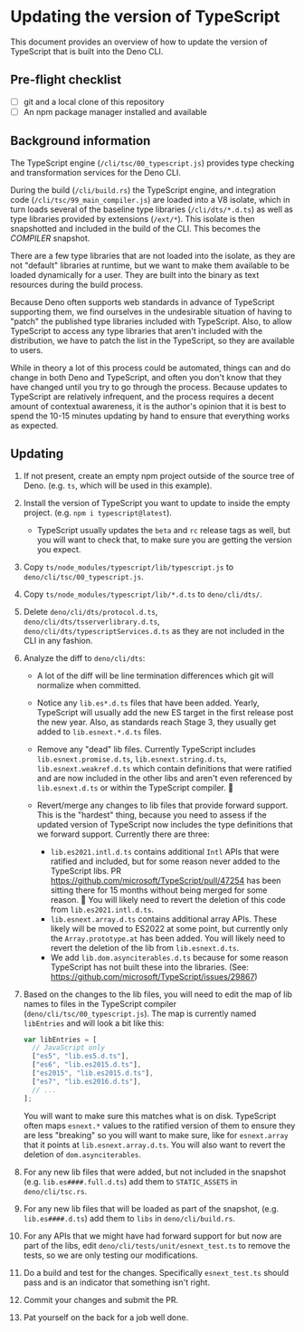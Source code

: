 # Updating the version of TypeScript

This document provides an overview of how to update the version of TypeScript
that is built into the Deno CLI.

## Pre-flight checklist

- [ ] git and a local clone of this repository
- [ ] An npm package manager installed and available

## Background information

The TypeScript engine (`/cli/tsc/00_typescript.js`) provides type checking and
transformation services for the Deno CLI.

During the build (`/cli/build.rs`) the TypeScript engine, and integration code
(`/cli/tsc/99_main_compiler.js`) are loaded into a V8 isolate, which in turn
loads several of the baseline type libraries (`/cli/dts/*.d.ts`) as well as type
libraries provided by extensions (`/ext/*`). This isolate is then snapshotted
and included in the build of the CLI. This becomes the _COMPILER_ snapshot.

There are a few type libraries that are not loaded into the isolate, as they are
not "default" libraries at runtime, but we want to make them available to be
loaded dynamically for a user. They are built into the binary as text resources
during the build process.

Because Deno often supports web standards in advance of TypeScript supporting
them, we find ourselves in the undesirable situation of having to "patch" the
published type libraries included with TypeScript. Also, to allow TypeScript to
access any type libraries that aren't included with the distribution, we have to
patch the list in the TypeScript, so they are available to users.

While in theory a lot of this process could be automated, things can and do
change in both Deno and TypeScript, and often you don't know that they have
changed until you try to go through the process. Because updates to TypeScript
are relatively infrequent, and the process requires a decent amount of
contextual awareness, it is the author's opinion that it is best to spend the
10-15 minutes updating by hand to ensure that everything works as expected.

## Updating

1. If not present, create an empty npm project outside of the source tree of
   Deno. (e.g. `ts`, which will be used in this example).
2. Install the version of TypeScript you want to update to inside the empty
   project. (e.g. `npm i typescript@latest`).

   - TypeScript usually updates the `beta` and `rc` release tags as well, but
     you will want to check that, to make sure you are getting the version you
     expect.

3. Copy `ts/node_modules/typescript/lib/typescript.js` to
   `deno/cli/tsc/00_typescript.js`.
4. Copy `ts/node_modules/typescript/lib/*.d.ts` to `deno/cli/dts/`.
5. Delete `deno/cli/dts/protocol.d.ts`, `deno/cli/dts/tsserverlibrary.d.ts`,
   `deno/cli/dts/typescriptServices.d.ts` as they are not included in the CLI in
   any fashion.
6. Analyze the diff to `deno/cli/dts`:

   - A lot of the diff will be line termination differences which git will
     normalize when committed.
   - Notice any `lib.es*.d.ts` files that have been added. Yearly, TypeScript
     will usually add the new ES target in the first release post the new year.
     Also, as standards reach Stage 3, they usually get added to
     `lib.esnext.*.d.ts` files.
   - Remove any "dead" lib files. Currently TypeScript includes
     `lib.esnext.promise.d.ts`, `lib.esnext.string.d.ts`,
     `lib.esnext.weakref.d.ts` which contain definitions that were ratified and
     are now included in the other libs and aren't even referenced by
     `lib.esnext.d.ts` or within the TypeScript compiler. 🤷
   - Revert/merge any changes to lib files that provide forward support. This is
     the "hardest" thing, because you need to assess if the updated version of
     TypeScript now includes the type definitions that we forward support.
     Currently there are three:

     - `lib.es2021.intl.d.ts` contains additional `Intl` APIs that were ratified
       and included, but for some reason never added to the TypeScript libs. PR
       https://github.com/microsoft/TypeScript/pull/47254 has been sitting there
       for 15 months without being merged for some reason. 🤷 You will likely
       need to revert the deletion of this code from `lib.es2021.intl.d.ts`.
     - `lib.esnext.array.d.ts` contains additional array APIs. These likely will
       be moved to ES2022 at some point, but currently only the
       `Array.prototype.at` has been added. You will likely need to revert the
       deletion of the lib from `lib.esnext.d.ts`.
     - We add `lib.dom.asynciterables.d.ts` because for some reason TypeScript
       has not built these into the libraries. (See:
       https://github.com/microsoft/TypeScript/issues/29867)

7. Based on the changes to the lib files, you will need to edit the map of lib
   names to files in the TypeScript compiler (`deno/cli/tsc/00_typescript.js`).
   The map is currently named `libEntries` and will look a bit like this:

   ```js
   var libEntries = [
     // JavaScript only
     ["es5", "lib.es5.d.ts"],
     ["es6", "lib.es2015.d.ts"],
     ["es2015", "lib.es2015.d.ts"],
     ["es7", "lib.es2016.d.ts"],
     // ...
   ];
   ```

   You will want to make sure this matches what is on disk. TypeScript often
   maps `esnext.*` values to the ratified version of them to ensure they are
   less "breaking" so you will want to make sure, like for `esnext.array` that
   it points at `lib.esnext.array.d.ts`. You will also want to revert the
   deletion of `dom.asynciterables`.

8. For any new lib files that were added, but not included in the snapshot (e.g.
   `lib.es####.full.d.ts`) add them to `STATIC_ASSETS` in `deno/cli/tsc.rs`.
9. For any new lib files that will be loaded as part of the snapshot, (e.g.
   `lib.es####.d.ts`) add them to `libs` in `deno/cli/build.rs`.
10. For any APIs that we might have had forward support for but now are part of
    the libs, edit `deno/cli/tests/unit/esnext_test.ts` to remove the tests, so
    we are only testing our modifications.
11. Do a build and test for the changes. Specifically `esnext_test.ts` should
    pass and is an indicator that something isn't right.
12. Commit your changes and submit the PR.
13. Pat yourself on the back for a job well done.
